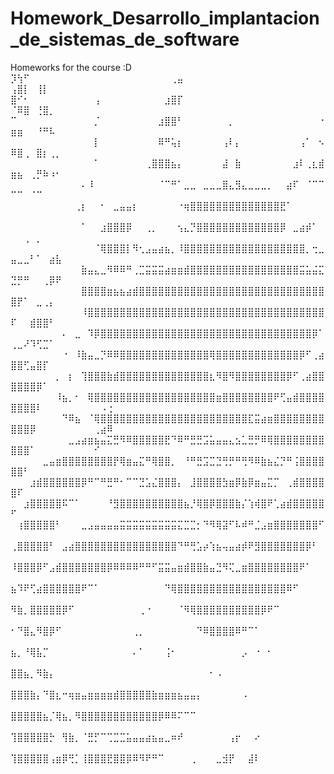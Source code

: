 # Homework_Desarrollo_implantacion_de_sistemas_de_software
Homeworks for the course :D
⡹⢳⠋⠀⠀⠀⠀⠀⠀⠀⠀⠀⠀⠀⠀⠀⠀⠀⠀⠀⠀⠀⠀⠀⠀⢀⣤⠀⠀⠀⠀⠀⠀⠀⠀⠀⠀⠀⠀⠀⠀⠀⠀⠀⠀⠀⠀⠀⠀⢠⣿⡇⠀⢸⡇⠀⠀⠀⠀⠀⠀⠀⠀⠀⠀
⣿⠊⠂⠀⠀⠀⠀⠀⠀⠀⠀⠀⠀⢠⠀⠀⠀⠀⠀⠀⠀⠀⠀⠀⣰⣿⡏⠀⠀⠀⠀⠀⠀⠀⠀⠀⠀⠀⠀⠀⠀⠀⠀⠀⠀⠀⠀⠀⠀⠈⠿⣿⠀⢘⣿⡀⠀⠀⠀⠀⠀⠀⠀⠀⠀
⠉⠀⠀⠀⠀⠀⠀⠀⠀⠀⠀⠀⠀⡈⠀⠀⠀⠀⠀⠀⠀⠀⠀⣰⣿⣿⠃⠀⠀⠀⠀⠀⠀⠀⡀⠀⠀⠀⠀⠀⠀⠀⠀⠀⠀⠀⠀⠀⠐⣶⣶⠀⠀⠘⠛⠧⠀⠀⠀⠀⠀⠀⠀⠀⠀
⠀⠀⠀⠀⠀⠀⠀⠀⠀⠀⠀⠀⠀⡇⠀⠀⠀⠀⠀⠀⠀⠀⠀⠿⠛⢥⡆⠀⠀⠀⠀⠀⠀⢠⠇⡄⠀⠀⠀⠀⠀⠀⠀⠀⠀⢠⠁⠀⠢⠿⣿⢀⠀⣿⡆⢀⡀⠀⠀⠀⠀⠀⠀⠀⠀
⠀⠀⠀⠀⠀⠀⠀⠀⠀⠀⠀⠀⠀⠁⠀⠀⠀⠀⠀⠀⠀⢀⣿⣿⣿⣦⡄⠀⠀⠀⠀⠀⠀⣼⠀⣷⠀⠀⠀⠀⠀⠀⠀⠀⣰⠇⢀⣆⣾⣶⣦⠀⢀⡛⠷⠰⠂⠀⠀⠀⠀⠀⠀⠀⠀
⠀⠀⠀⠀⠀⠀⠀⠀⠀⠀⠀⠄⠸⠀⠀⠀⠀⠀⠀⠀⠀⠀⠀⠈⠉⠛⠁⣀⣀⠀⣀⣀⣀⣿⣄⣻⣄⣀⣀⣀⡀⠀⠀⣴⠏⠀⠈⠉⠉⠉⠉⠀⠈⠉⠀⠀⠀⠀⠀⠀⠀⠀⠀⠀⠀
⠀⠀⠀⠀⠀⠀⠀⠀⠀⠀⢀⡆⠀⠀⠂⠀⣀⣤⣤⡆⠀⠀⠀⠀⠀⠀⠐⢶⣿⣿⣿⣿⣿⣿⣿⣿⣿⣿⣿⣿⣿⣿⣟⠁⠀⠀⠀⠀⠀⠀⠀⠀⠀⠀⠀⠀⠀⠀⠀⠀⠀⠀⠀⠀⠀
⠀⠀⠀⠀⠀⠀⠀⠀⠀⠀⠀⠁⠀⠀⣰⣿⣿⣿⡿⠀⠀⢀⡀⠀⠀⠀⢢⣄⡙⣿⣿⣿⣿⣿⣿⣿⣿⣿⣿⣿⣿⣿⡿⠀⣀⣴⡾⠁⠀⠀⠀⢀⠀⡀⠀⠀⠀⠀⠀⠀⠀⠀⠀⠀⠀
⠀⠀⠀⠀⠀⠀⠀⠀⠀⠀⠀⠀⠀⠈⢿⣿⣿⣿⡇⠻⢂⣠⣤⣴⣦⡀⠸⣿⣿⣿⣿⣿⣿⣿⣿⣿⣿⣿⣿⣿⣿⣿⣿⣿⣿⣿⡀⢒⣀⣤⣀⣀⠃⠁⠀⣴⣧⠀⠀⠀⠀⠀⠀⠀⠀
⠀⠀⠀⠀⠀⠀⠀⠀⠀⠀⠀⣷⣤⣄⣀⠻⠿⠿⠛⢀⣉⣭⣭⣭⣴⣶⣶⣾⣿⣿⣿⣿⣿⣿⣿⣿⣿⣿⣿⣿⣿⣿⣿⣿⣿⣭⣥⣬⣍⣙⡛⠛⠀⠀⢀⡿⠟⠀⠀⠀⠀⠀⠀⠀⠀
⠀⠀⠀⠀⠀⠀⠀⠀⠀⠀⠀⣿⣿⣿⣿⣶⣦⣦⣴⣾⣿⣿⣿⣿⣿⣿⣿⣿⣿⣿⣿⣿⣿⣿⣿⣿⣿⣿⣿⣿⣿⣿⣿⣿⣿⣿⣿⣿⣿⣿⡟⠁⠀⣀⢀⡄⠀⠀⠀⠀⠀⠀⠀⠀⠀
⠀⠀⠀⠀⠀⠀⠀⠀⠀⠀⠀⠸⣿⣿⣿⣿⣿⣿⣿⣿⣿⣿⣿⣿⣿⣿⣿⣿⣿⣿⣿⣿⣿⣿⣿⣿⣿⣿⣿⣿⣿⣿⣿⣿⣿⣿⣿⣿⣿⠏⠀⠀⣾⣿⣿⠃⠀⠀⠀⠀⠀⠀⠀⠀⠀
⠀⠀⠀⠀⠀⠀⠀⠀⠄⠀⣀⠀⠹⡿⣿⣿⣿⣿⣿⣿⣿⣿⣿⣿⣿⣿⣿⣿⣿⣿⣿⣿⣿⣿⣿⣿⣿⣿⣿⣿⣿⣿⣿⣿⣿⣿⣿⡿⠁⢀⣀⠜⠹⢋⣉⠁⠀⠀⠀⠀⠀⠀⠀⠀⠀
⠀⠀⠀⠀⠀⠀⠀⠀⠐⠀⠸⣷⣤⣀⡙⠿⠿⣿⣿⣿⣿⣿⣿⣿⣿⣿⣿⣿⣿⣿⣿⢿⣿⣿⣿⣿⣿⣿⣿⣿⣿⣿⣿⣿⣿⡿⠋⢀⣴⣿⣿⢋⣤⣿⡏⠀⠀⠀⠀⠀⠀⠀⠀⠀⠀
⠀⠀⠀⠀⠀⠀⠀⡀⠀⡆⠀⢹⣿⣿⣿⣷⣾⣿⣿⣿⣿⣿⣿⣿⣿⣿⣿⣿⣿⣿⣿⣆⠻⣿⠻⣿⣿⣿⣿⣿⣿⣿⣿⡿⠋⢀⣴⣿⣿⣿⣿⣿⣿⡿⠁⠀⠀⠀⠀⠀⠀⠀⠀⠀⠀
⠀⠀⠀⠀⠀⠀⠀⠸⣦⡀⠂⠀⢿⣿⣿⣿⣿⣿⣿⣿⣿⣿⣿⣿⣿⣿⣿⣿⣿⣿⣿⣿⣶⣿⣿⣿⣿⣿⣿⣿⣿⠟⢋⣤⣾⣿⣿⣿⣿⣿⣿⣿⣿⠇⠀⠀⠀⠀⠀⠀⠀⠀⠀⠠⢐
⠀⠀⠀⠀⠀⠀⠀⠀⠙⠿⣦⠀⠈⢿⣿⣿⣿⣿⣿⣿⣿⣿⣿⣿⣿⣿⣿⣿⣿⣿⣿⣿⣿⣿⣿⣿⣿⣏⣭⣴⣶⣿⣿⣿⣿⣿⣿⣿⣿⣿⣿⣿⡿⠀⠀⠀⠀⠀⠀⠀⠀⠀⢀⣴⠿
⠀⠀⠀⠀⠀⠀⠀⠀⠀⣀⣠⣴⣶⣦⣤⣍⣛⠻⠿⣿⣿⣿⣿⣿⣟⠙⠿⠛⣛⣛⣩⣥⣤⣤⣄⣢⣁⣛⡛⠿⢿⣿⣿⣿⣿⣿⣿⣿⣿⣿⣿⣿⠁⠀⠀⠀⠀⠀⠀⠀⠀⠀⠊⠀⠀
⠀⠀⠀⠀⠀⣀⣤⣶⣿⣿⣿⣿⣿⣿⣿⣿⡟⢿⣶⣤⣍⠛⢿⣿⣿⡀⠀⠘⠛⣛⣩⣉⣙⢛⡛⠛⢛⠻⠿⣷⣦⣌⡙⠛⢨⣿⣿⣿⣿⣿⣿⠃⠀⠀⠀⠀⠀⠀⠀⠀⠀⠀⠀⠀⠀
⠀⠀⠀⣰⣾⣿⣿⣿⣿⣿⣿⡿⠛⠉⠛⣛⠛⠂⠉⠉⣙⣡⣌⣿⣿⣿⡄⠀⣸⣿⣿⣿⣿⣳⣶⡿⣷⡿⣶⣤⣍⡉⠀⢀⣾⣿⣿⣿⣿⣿⠏⠀⠀⠀⠀⠀⠀⠀⠀⠀⠀⠀⠀⠀⠀
⠀⠀⣰⣿⣿⣿⣿⣿⠯⠉⠁⠀⠀⠀⠀⠘⣻⣿⣿⣿⣿⣿⣿⣿⣿⣿⣿⣦⡘⢿⣿⡿⣿⣿⣿⣷⡌⢱⢾⣿⠟⢁⣴⣾⣿⣿⣿⣿⣿⠋⠀⠀⠀⠀⠀⠀⠀⠀⠀⠀⠀⠀⠀⠀⠀
⠀⢰⣿⣿⣿⣿⣿⠃⠀⠀⠀⣀⣠⣤⣤⣤⣤⣭⣭⣭⣭⣭⣭⣭⣭⣭⣍⣉⣉⡂⠙⠻⢿⣽⠋⠧⠾⠛⣈⣠⣶⣿⣿⣿⣿⣿⣿⣿⠋⠀⠀⠀⠀⠀⠀⠀⠀⠀⠀⠀⠀⠀⠀⠀⠀
⢀⣿⣿⣿⣿⣿⠃⠀⣠⣴⣿⣿⣿⣿⣿⣿⣿⣿⣿⣿⣿⣿⣿⣿⣿⣿⠙⠛⢛⣡⡴⢱⣦⢤⣤⣴⡾⠟⣻⣿⣿⣿⣿⣿⣿⣿⡿⠃⠀⠀⠀⠀⠀⠀⠀⠀⠀⠀⠀⠀⠀⠀⠀⠀⠀
⠸⣿⣿⣿⡿⠋⣠⣾⣿⣿⣿⣿⣿⣿⣿⡿⠿⠿⠿⠿⠛⠛⠋⣭⣭⣤⣶⣾⣿⣿⣷⣤⣙⠻⢍⣀⣶⣿⣿⣿⣿⣿⣿⣿⣿⠟⠁⠀⠀⠀⠀⠀⠀⠀⠀⠀⠀⠀⠀⠀⠀⠀⠀⠀⠀
⣦⠹⠟⢋⣴⣿⣿⣿⣿⣿⣿⠟⠉⠁⠀⠀⠀⠀⠀⠀⠀⠀⠀⠀⠙⢿⣿⣿⣿⣿⣿⣿⣿⣿⣿⣿⣿⣿⣿⣿⣿⣿⣿⠿⠋⠀⠀⠀⠀⠀⠀⠀⠀⠀⠀⠀⠀⠀⠀⠀⠀⠀⠀⠀⠀
⠻⣷⡀⣿⣿⣿⣿⣿⡿⠋⠀⠀⠀⠀⠀⠀⠀⠀⠀⠀⢀⠐⠀⠀⠀⠀⠈⠻⢿⣿⣿⣿⣿⣿⣿⣿⣿⣿⣿⡿⠟⠉⠀⠀⠀⠀⠀⠀⠀⠀⠀⠀⠀⠀⠀⠀⠀⠀⠀⠀⠀⠀⠀⠀⠀
⠂⠙⣿⣄⠻⣿⡿⠋⠀⠀⠀⠀⠀⠀⠀⠀⠀⠀⠀⢀⡀⠀⠀⠀⠀⠀⠀⠀⠀⠙⠿⣿⣿⣿⣿⠿⠛⠉⠁⠀⠀⠀⠀⠀⠀⠀⠀⠀⠀⠀⠀⠀⠀⠀⠀⠀⠀⠀⠀⠀⠀⠀⠀⠀⠀
⣦⡀⠘⢿⣧⡉⠀⠀⠀⠀⠀⠀⠀⠀⠀⠀⠀⠀⠀⠄⠁⠀⠀⠀⢨⠂⠀⠀⠀⠀⠀⠀⠀⠀⠀⠀⡠⠀⠐⠀⠂⠀⠀⠀⠀⠀⠀⠀⠀⠀⠀⠀⠀⠀⠀⠀⠀⠀⠀⠀⠀⠀⠀⠀⠀
⣿⣿⣦⡀⠻⣷⡄⠀⠀⠀⠀⠀⠀⠀⠀⠀⠀⠀⠀⠀⠀⠀⠀⠀⠀⠀⠀⠀⠀⠀⠀⠂⠠⠀⠀⠀⠀⠀⠀⠀⠀⠀⠀⠀⠀⠀⠀⠀⠀⠀⠀⠀⠀⠀⠀⠀⠀⠀⠀⠀⠀⠀⠀⠀⠀
⣿⣿⣿⣷⡄⠙⣿⣆⠒⢶⣶⣤⣶⣶⣶⣶⣾⣿⣿⣿⣿⣿⣷⣶⣶⣶⣦⣤⣤⡄⠀⠀⠀⠀⠀⠀⠠⠀⠀⠀⠀⠀⠀⠀⠀⠀⠀⠀⠀⠀⠀⠀⠀⠀⠀⠀⠀⠀⠀⠀⠀⠀⠀⠀⠀
⣿⣿⣿⣿⣿⣦⡈⢿⣦⡀⠻⣿⣿⣿⣿⣿⣿⣿⣿⣿⣿⣿⣿⡿⠿⠿⠍⠉⠉⠀⠀⠀⠀⠀⠀⠀⠀⠀⠀⠀⠀⠀⠀⠀⠀⠀⠀⠀⠀⠀⠀⠀⠀⠀⠀⠀⠀⠀⠀⠀⠀⠀⠀⠀⠀
⢹⣿⣿⣿⣿⣿⡓⠀⢻⣷⡀⠈⣛⡋⠉⢉⣉⣉⣥⣤⣤⣴⣦⣤⣀⠶⠞⠀⠀⠀⠀⠀⠀⠀⢠⡖⠀⠀⠔⠀⠀⠀⠀⠀⠀⠀⠀⠀⠀⠀⠀⠀⠀⠀⠀⠀⠀⠀⠀⠀⠀⠀⠀⠀⠀
⢹⣿⣿⣿⣿⣿⢠⣶⡿⢛⡁⢸⣿⣿⣿⣟⣿⣿⡿⠿⠻⠟⠛⠉⠀⠀⠀⠀⢀⠀⠀⠀⣀⣺⡟⠀⠀⣼⠇⠀⠀⠀⠀⠀⠀⠀⠀⠀⠀⠀⠀⠀⠀⠀⠀⠀⠀⠀⠀⠀⠀⠀⠀⠀⠀